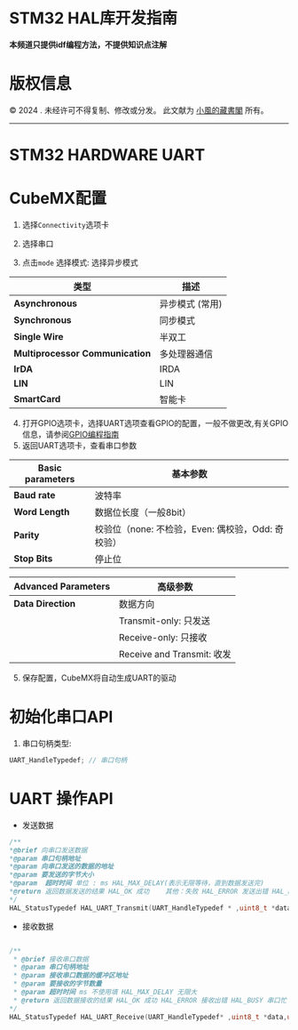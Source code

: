 # STM32 HAL库开发指南
**本频道只提供idf编程方法，不提供知识点注解**

# 版权信息

© 2024 . 未经许可不得复制、修改或分发。 此文献为 [小風的藏書閣](https://t.me/xfp2333) 所有。

---

# STM32 HARDWARE UART

# CubeMX配置
1. 选择`Connectivity`选项卡

2. 选择串口
3. 点击`mode` 选择模式: 选择异步模式

| 类型                          | 描述         |
|-------------------------------|--------------|
| **Asynchronous**               | 异步模式 (常用) |
| **Synchronous**                | 同步模式     |
| **Single Wire**                | 半双工       |
| **Multiprocessor Communication**| 多处理器通信  |
| **IrDA**                        | IRDA         |
| **LIN**                         | LIN          |
| **SmartCard**                  | 智能卡       |

4. 打开GPIO选项卡，选择UART选项查看GPIO的配置，一般不做更改,有关GPIO信息，请参阅[GPIO编程指南](/GPIO/GPIO.md)
5. 返回UART选项卡，查看串口参数

| **Basic parameters**           | **基本参数**      |
|---------------------------------|-------------------|
| **Baud rate**                  | 波特率            |
| **Word Length**                | 数据位长度（一般8bit）|
| **Parity**                     | 校验位（none: 不检验，Even: 偶校验，Odd: 奇校验） |
| **Stop Bits**                  | 停止位            |

| **Advanced Parameters**        | **高级参数**      |
|---------------------------------|-------------------|
| **Data Direction**             | 数据方向          |
|                                 | Transmit-only: 只发送 |
|                                 | Receive-only: 只接收 |
|                                 | Receive and Transmit: 收发 |


5.  保存配置，CubeMX将自动生成UART的驱动

# 初始化串口API

1. 串口句柄类型: 

```c
UART_HandleTypedef; // 串口句柄
```


# UART 操作API

- 发送数据 
```c
/**
*@brief 向串口发送数据
*@param 串口句柄地址
*@param 向串口发送的数据的地址
*@param 要发送的字节大小
*@param  超时时间 单位 : ms HAL_MAX_DELAY(表示无限等待，直到数据发送完)
*@return 返回数据发送的结果 HAL_OK 成功    其他：失败 HAL_ERROR 发送出错 HAL_BUSY 串口忙 HAL_TIMEOUT 发送超时
*/
HAL_StatusTypedef HAL_UART_Transmit(UART_HandleTypedef * ,uint8_t *data,uint16_t size,uint32_t Timeout);

```

- 接收数据

```c

/**
 * @brief 接收串口数据
 * @param 串口句柄地址
 * @param 接收串口数据的缓冲区地址
 * @param 要接收的字节数量
 * @param 超时时间 ms 不使用填 HAL_MAX_DELAY 无限大
 * @return 返回数据接收的结果 HAL_OK 成功 HAL_ERROR 接收出错 HAL_BUSY 串口忙 HAL_TIMEOUT 接收超时
*/
HAL_StatusTypedef HAL_UART_Receive(UART_HandleTypedef* ,uint8_t *data,uint16_t size,uint32_t Timeout);

```